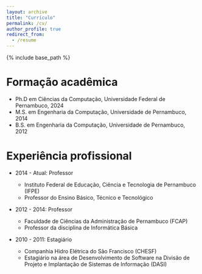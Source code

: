 ```yaml
---
layout: archive
title: "Currículo"
permalink: /cv/
author_profile: true
redirect_from:
  - /resume
---
```


{% include base_path %}

Formação acadêmica
======
* Ph.D em Ciências da Computação, Universidade Federal de Pernambuco, 2024
* M.S. em Engenharia da Computação, Universidade de Pernambuco, 2014
* B.S. em Engenharia da Computação, Universidade de Pernambuco, 2012

Experiência profissional
======
* 2014 - Atual: Professor
  * Instituto Federal de Educação, Ciência e Tecnologia de Pernambuco (IFPE)
  * Professor do Ensino Básico, Técnico e Tecnológico

* 2012 - 2014: Professor
  * Faculdade de Ciências da Administração de Pernambuco (FCAP)
  * Professor da disciplina de Informática Básica

* 2010 - 2011: Estagiário
  * Companhia Hidro Elétrica do São Francisco (CHESF)
  * Estagiário na área de Desenvolvimento de Software na Divisão de Projeto e Implantação de Sistemas de Informação (DASI)
  
